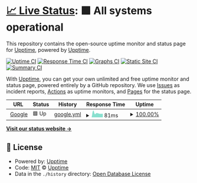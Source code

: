 # [📈 Live Status](https://upptime.github.io/upptime): <!--live status--> **🟩 All systems operational**

This repository contains the open-source uptime monitor and status page for [Upptime](https://upptime.js.org), powered by [Upptime](https://github.com/upptime/upptime).

[![Uptime CI](https://github.com/ShreehariVaasishta/test/workflows/Uptime%20CI/badge.svg)](https://github.com/ShreehariVaasishta/test/actions?query=workflow%3A%22Uptime+CI%22)
[![Response Time CI](https://github.com/ShreehariVaasishta/test/workflows/Response%20Time%20CI/badge.svg)](https://github.com/ShreehariVaasishta/test/actions?query=workflow%3A%22Response+Time+CI%22)
[![Graphs CI](https://github.com/ShreehariVaasishta/test/workflows/Graphs%20CI/badge.svg)](https://github.com/ShreehariVaasishta/test/actions?query=workflow%3A%22Graphs+CI%22)
[![Static Site CI](https://github.com/ShreehariVaasishta/test/workflows/Static%20Site%20CI/badge.svg)](https://github.com/ShreehariVaasishta/test/actions?query=workflow%3A%22Static+Site+CI%22)
[![Summary CI](https://github.com/ShreehariVaasishta/test/workflows/Summary%20CI/badge.svg)](https://github.com/ShreehariVaasishta/test/actions?query=workflow%3A%22Summary+CI%22)

With [Upptime](https://upptime.js.org), you can get your own unlimited and free uptime monitor and status page, powered entirely by a GitHub repository. We use [Issues](https://github.com/upptime/upptime/issues) as incident reports, [Actions](https://github.com/ShreehariVaasishta/test/actions) as uptime monitors, and [Pages](https://upptime.github.io/upptime) for the status page.

<!--start: status pages-->
<!-- This summary is generated by Upptime (https://github.com/upptime/upptime) -->
<!-- Do not edit this manually, your changes will be overwritten -->
<!-- prettier-ignore -->
| URL | Status | History | Response Time | Uptime |
| --- | ------ | ------- | ------------- | ------ |
| <img alt="" src="https://favicons.githubusercontent.com/www.google.com" height="13"> [Google](https://www.google.com) | 🟩 Up | [google.yml](https://github.com/ShreehariVaasishta/test/commits/HEAD/history/google.yml) | <details><summary><img alt="Response time graph" src="./graphs/google/response-time-week.png" height="20"> 81ms</summary><br><a href="https://ShreehariVaasishta.github.io/test/history/google"><img alt="Response time 81" src="https://img.shields.io/endpoint?url=https%3A%2F%2Fraw.githubusercontent.com%2FShreehariVaasishta%2Ftest%2FHEAD%2Fapi%2Fgoogle%2Fresponse-time.json"></a><br><a href="https://ShreehariVaasishta.github.io/test/history/google"><img alt="24-hour response time 81" src="https://img.shields.io/endpoint?url=https%3A%2F%2Fraw.githubusercontent.com%2FShreehariVaasishta%2Ftest%2FHEAD%2Fapi%2Fgoogle%2Fresponse-time-day.json"></a><br><a href="https://ShreehariVaasishta.github.io/test/history/google"><img alt="7-day response time 81" src="https://img.shields.io/endpoint?url=https%3A%2F%2Fraw.githubusercontent.com%2FShreehariVaasishta%2Ftest%2FHEAD%2Fapi%2Fgoogle%2Fresponse-time-week.json"></a><br><a href="https://ShreehariVaasishta.github.io/test/history/google"><img alt="30-day response time 81" src="https://img.shields.io/endpoint?url=https%3A%2F%2Fraw.githubusercontent.com%2FShreehariVaasishta%2Ftest%2FHEAD%2Fapi%2Fgoogle%2Fresponse-time-month.json"></a><br><a href="https://ShreehariVaasishta.github.io/test/history/google"><img alt="1-year response time 81" src="https://img.shields.io/endpoint?url=https%3A%2F%2Fraw.githubusercontent.com%2FShreehariVaasishta%2Ftest%2FHEAD%2Fapi%2Fgoogle%2Fresponse-time-year.json"></a></details> | <details><summary><a href="https://ShreehariVaasishta.github.io/test/history/google">100.00%</a></summary><a href="https://ShreehariVaasishta.github.io/test/history/google"><img alt="All-time uptime 100.00%" src="https://img.shields.io/endpoint?url=https%3A%2F%2Fraw.githubusercontent.com%2FShreehariVaasishta%2Ftest%2FHEAD%2Fapi%2Fgoogle%2Fuptime.json"></a><br><a href="https://ShreehariVaasishta.github.io/test/history/google"><img alt="24-hour uptime 100.00%" src="https://img.shields.io/endpoint?url=https%3A%2F%2Fraw.githubusercontent.com%2FShreehariVaasishta%2Ftest%2FHEAD%2Fapi%2Fgoogle%2Fuptime-day.json"></a><br><a href="https://ShreehariVaasishta.github.io/test/history/google"><img alt="7-day uptime 100.00%" src="https://img.shields.io/endpoint?url=https%3A%2F%2Fraw.githubusercontent.com%2FShreehariVaasishta%2Ftest%2FHEAD%2Fapi%2Fgoogle%2Fuptime-week.json"></a><br><a href="https://ShreehariVaasishta.github.io/test/history/google"><img alt="30-day uptime 100.00%" src="https://img.shields.io/endpoint?url=https%3A%2F%2Fraw.githubusercontent.com%2FShreehariVaasishta%2Ftest%2FHEAD%2Fapi%2Fgoogle%2Fuptime-month.json"></a><br><a href="https://ShreehariVaasishta.github.io/test/history/google"><img alt="1-year uptime 100.00%" src="https://img.shields.io/endpoint?url=https%3A%2F%2Fraw.githubusercontent.com%2FShreehariVaasishta%2Ftest%2FHEAD%2Fapi%2Fgoogle%2Fuptime-year.json"></a></details>

<!--end: status pages-->

[**Visit our status website →**](https://upptime.github.io/upptime)

## 📄 License

- Powered by: [Upptime](https://github.com/upptime/upptime)
- Code: [MIT](./LICENSE) © [Upptime](https://upptime.js.org)
- Data in the `./history` directory: [Open Database License](https://opendatacommons.org/licenses/odbl/1-0/)
